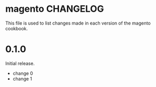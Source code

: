 # magento CHANGELOG

This file is used to list changes made in each version of the magento cookbook.

# 0.1.0

Initial release.

- change 0
- change 1

